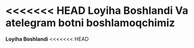<<<<<<< HEAD
Loyiha Boshlandi
Va atelegram botni boshlamoqchimiz
=======
**Loyiha Boshlandi**
<<<<<<< HEAD
